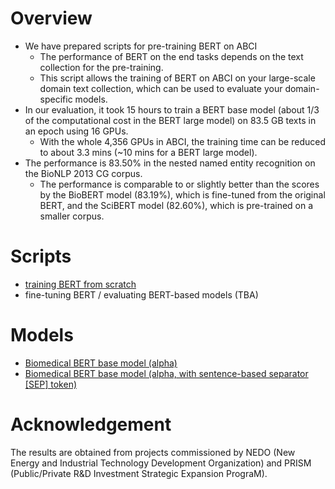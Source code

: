 # Overview

- We have prepared scripts for pre-training BERT on ABCI
  - The performance of BERT on the end tasks depends on the text collection for the pre-training. 
  - This script allows the training of BERT on ABCI on your large-scale domain text collection, which can be used to evaluate your domain-specific models. 
- In our evaluation, it took 15 hours to train a BERT base model (about 1/3 of the computational cost in the BERT large model) on 83.5 GB texts in an epoch using 16 GPUs.
  - With the whole 4,356 GPUs in ABCI, the training time can be reduced to about 3.3 mins (~10 mins for a BERT large model). 
- The performance is 83.50% in the nested named entity recognition on the BioNLP 2013 CG corpus.
  - The performance is comparable to or slightly better than the scores by the BioBERT model (83.19%), which is fine-tuned from the original BERT, and the SciBERT model (82.60%), which is pre-trained on a smaller corpus.


# Scripts

- [training BERT from scratch](https://github.com/aistairc/kirt_bert_on_abci)
- fine-tuning BERT / evaluating BERT-based models (TBA)

# Models

- [Biomedical BERT base model (alpha)](https://data.airc.aist.go.jp/abci_bert/abci_bio_bert_base_alpha.zip)
- [Biomedical BERT base model (alpha, with sentence-based separator [SEP] token)](https://data.airc.aist.go.jp/abci_bert/abci_bio_bert_base_sep_alpha.zip)

# Acknowledgement

The results are obtained from projects commissioned by NEDO (New Energy and Industrial Technology Development Organization) and PRISM (Public/Private R&D Investment Strategic Expansion PrograM).
